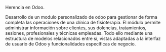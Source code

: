 Herencia en Odoo.

Desarrollo de un modulo personalizado de odoo para gestionar de forma completa las operaciones de una clínica de fisioterapia.
El módulo permite administrar información sobre clientes, sus dolencias, tratamientos, sesiones, profesionales y técnicas empleadas. 
Todo ello mediante una estructura de modelos relacionados entre sí, vistas adaptadas a la interfaz de usuario de Odoo y funcionalidades específicas de negocio.
